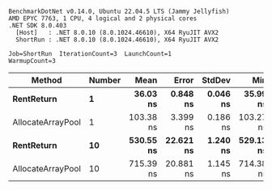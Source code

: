 ```

BenchmarkDotNet v0.14.0, Ubuntu 22.04.5 LTS (Jammy Jellyfish)
AMD EPYC 7763, 1 CPU, 4 logical and 2 physical cores
.NET SDK 8.0.403
  [Host]   : .NET 8.0.10 (8.0.1024.46610), X64 RyuJIT AVX2
  ShortRun : .NET 8.0.10 (8.0.1024.46610), X64 RyuJIT AVX2

Job=ShortRun  IterationCount=3  LaunchCount=1  
WarmupCount=3  

```
| Method            | Number | Mean      | Error     | StdDev   | Min       | Max       | Allocated |
|------------------ |------- |----------:|----------:|---------:|----------:|----------:|----------:|
| **RentReturn**        | **1**      |  **36.03 ns** |  **0.848 ns** | **0.046 ns** |  **35.99 ns** |  **36.08 ns** |         **-** |
| AllocateArrayPool | 1      | 103.38 ns |  3.399 ns | 0.186 ns | 103.27 ns | 103.59 ns |         - |
| **RentReturn**        | **10**     | **530.55 ns** | **22.621 ns** | **1.240 ns** | **529.13 ns** | **531.37 ns** |         **-** |
| AllocateArrayPool | 10     | 715.39 ns | 20.881 ns | 1.145 ns | 714.38 ns | 716.63 ns |         - |

